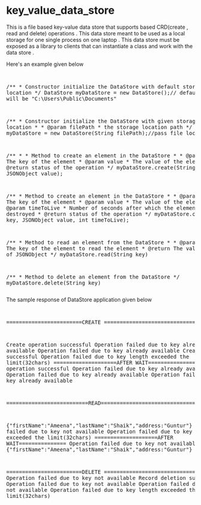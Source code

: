 # key_value_data_store
This is a file based key-value data store that supports based CRD(create , read and delete) operations . This data store meant to be used as a local storage for one single process on one laptop . This data store must be exposed as a library to clients that can instantiate a class and work with the data store . 

<p>Here's an example given below</p>
<pre>

/**
	 * Constructor initialize the DataStore with default storage location
	 */
DataStore myDataStore = new DataStore();// default location will be "C:\\Users\\Public\\Documents"

/**
	 * Constructor initialize the DataStore with given storage location
	 * 
	 * @param filePath
	 *            the storage location path
	 */
DataStore myDataStore = new DataStore(String filePath);//pass file location

/**
	 * 
	 * Method to create an element in the DataStore
	 * 
	 * @param key
	 *            The key of the element
	 * @param value
	 *            The value of the element
	 * @return status of the operation
	 */
myDataStore.create(String key, JSONObject value);

/**
	 * Method to create an element in the DataStore
	 * 
	 * @param key
	 *            The key of the element
	 * @param value
	 *            The value of the element
	 * @param timeToLive
	 *            Number of seconds after which the element is destroyed
	 * @return status of the operation
	 */
myDataStore.create(String key, JSONObject value, int timeToLive);

/**
	 * Method to read an element from the DataStore
	 * 
	 * @param key
	 *            The key of the element to read the element
	 * @return The value as type of JSONObject
	 */
myDataStore.read(String key)

/**
	 * Method to delete an element from the DataStore
	 */
myDataStore.delete(String key)
</pre>

<p>The sample response of DataStore application given below</p>
<pre>

========================CREATE ==============================

Create operation successful
Operation failed due to key already available
Operation failed due to key already available
Create operation successful
Operation failed due to key length exceeded the limit(32chars)
====================AFTER WAIT===============
Create operation successful
Operation failed due to key already available
Operation failed due to key already available
Operation failed due to key already available

==========================READ===============================

{"firstName":"Ameena","lastName":"Shaik","address:"Guntur"}
Operation failed due to key not available
Operation failed due to key length exceeded the limit(32chars)
====================AFTER WAIT===============
Operation failed due to key not available
{"firstName":"Ameena","lastName":"Shaik","address:"Guntur"}

========================DELETE ==============================
Operation failed due to key not available
Record deletion successful
Operation failed due to key not available
Operation failed due to key not available
Operation failed due to key length exceeded the limit(32chars)
</pre>


